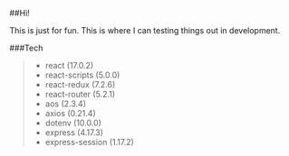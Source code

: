##Hi!

This is just for fun. This is where I can testing things out in development.

###Tech
> - react (17.0.2)
> - react-scripts (5.0.0)
> - react-redux (7.2.6)
> - react-router (5.2.1)
> - aos (2.3.4)
> - axios (0.21.4)
> - dotenv (10.0.0)
> - express (4.17.3)
> - express-session (1.17.2)